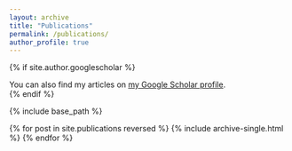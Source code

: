 ```yaml
---
layout: archive
title: "Publications"
permalink: /publications/
author_profile: true
---
```


{% if site.author.googlescholar %}

  <div class="wordwrap">You can also find my articles on <a href="{{file.Shakiba_Amirshahi_CV.pdf}}">my Google Scholar profile</a>.</div>
{% endif %}

{% include base_path %}

{% for post in site.publications reversed %}
{% include archive-single.html %}
{% endfor %}
